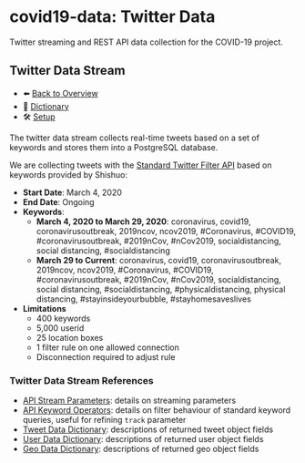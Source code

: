 # covid19-data: Twitter Data

Twitter streaming and REST API data collection for the COVID-19 project.

## Twitter Data Stream

* :arrow_left: [Back to Overview](../README.md#twitter-data-stream)
* :notebook_with_decorative_cover: [Dictionary](dictionaries/twitter_stream_raw_dictionary.csv)
* :hammer_and_wrench: [Setup](SETUP.md#twitter-data-stream-service)

The twitter data stream collects real-time tweets based on a set of keywords and stores them into a PostgreSQL database.

We are collecting tweets with the [Standard Twitter Filter API](https://developer.twitter.com/en/docs/tweets/filter-realtime/api-reference/post-statuses-filter) based on keywords provided by Shishuo:

* **Start Date**: March 4, 2020
* **End Date**: Ongoing
* **Keywords**: 
    * **March 4, 2020 to March 29, 2020**: coronavirus, covid19, coronavirusoutbreak, 2019ncov, ncov2019, #Coronavirus, #COVID19, #coronavirusoutbreak, #2019nCov, #nCov2019, socialdistancing, social distancing, #socialdistancing
    * **March 29 to Current**: coronavirus, covid19, coronavirusoutbreak, 2019ncov, ncov2019, #Coronavirus, #COVID19, #coronavirusoutbreak, #2019nCov, #nCov2019, socialdistancing, social distancing, #socialdistancing, #physicaldistancing, physical distancing, #stayinsideyourbubble, #stayhomesaveslives
* **Limitations**
    * 400 keywords
    * 5,000 userid
    * 25 location boxes
    * 1 filter rule on one allowed connection
    * Disconnection required to adjust rule

### Twitter Data Stream References

* [API Stream Parameters](https://developer.twitter.com/en/docs/tweets/filter-realtime/guides/basic-stream-parameters): details on streaming parameters
* [API Keyword Operators](https://developer.twitter.com/en/docs/tweets/rules-and-filtering/overview/standard-operators): details on filter behaviour of standard keyword queries, useful for refining `track` parameter
* [Tweet Data Dictionary](https://developer.twitter.com/en/docs/tweets/data-dictionary/overview/tweet-object): descriptions of returned tweet object fields
* [User Data Dictionary](https://developer.twitter.com/en/docs/tweets/data-dictionary/overview/user-object): descriptions of returned user object fields
* [Geo Data Dictionary](https://developer.twitter.com/en/docs/tweets/data-dictionary/overview/geo-objects): descriptions of returned geo object fields
